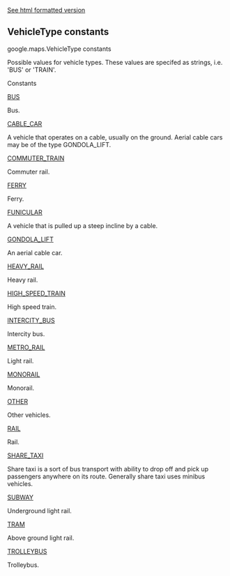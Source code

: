 [See html formatted version](https://huasofoundries.github.io/google-maps-documentation/VehicleType.html)


VehicleType constants
---------------------

google.maps.VehicleType constants

Possible values for vehicle types. These values are specifed as strings, i.e. 'BUS' or 'TRAIN'.

Constants

[BUS](#VehicleType.BUS)

Bus.

[CABLE\_CAR](#VehicleType.CABLE_CAR)

A vehicle that operates on a cable, usually on the ground. Aerial cable cars may be of the type GONDOLA\_LIFT.

[COMMUTER\_TRAIN](#VehicleType.COMMUTER_TRAIN)

Commuter rail.

[FERRY](#VehicleType.FERRY)

Ferry.

[FUNICULAR](#VehicleType.FUNICULAR)

A vehicle that is pulled up a steep incline by a cable.

[GONDOLA\_LIFT](#VehicleType.GONDOLA_LIFT)

An aerial cable car.

[HEAVY\_RAIL](#VehicleType.HEAVY_RAIL)

Heavy rail.

[HIGH\_SPEED\_TRAIN](#VehicleType.HIGH_SPEED_TRAIN)

High speed train.

[INTERCITY\_BUS](#VehicleType.INTERCITY_BUS)

Intercity bus.

[METRO\_RAIL](#VehicleType.METRO_RAIL)

Light rail.

[MONORAIL](#VehicleType.MONORAIL)

Monorail.

[OTHER](#VehicleType.OTHER)

Other vehicles.

[RAIL](#VehicleType.RAIL)

Rail.

[SHARE\_TAXI](#VehicleType.SHARE_TAXI)

Share taxi is a sort of bus transport with ability to drop off and pick up passengers anywhere on its route. Generally share taxi uses minibus vehicles.

[SUBWAY](#VehicleType.SUBWAY)

Underground light rail.

[TRAM](#VehicleType.TRAM)

Above ground light rail.

[TROLLEYBUS](#VehicleType.TROLLEYBUS)

Trolleybus.